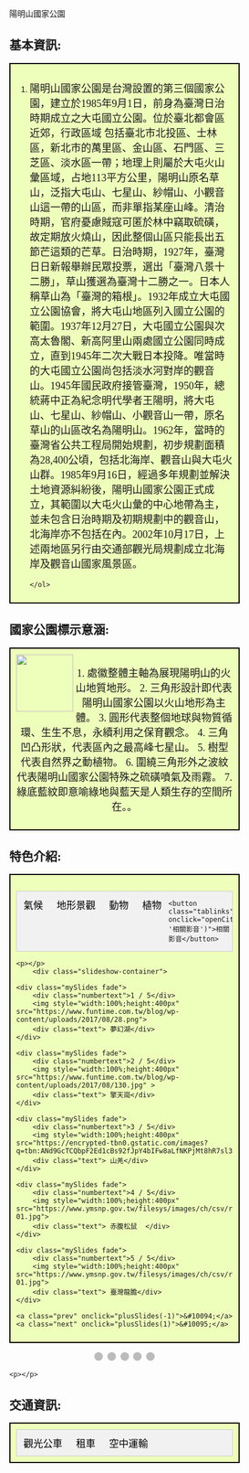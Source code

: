 <style> html { height: 100%; }
    body {
        background-image: url("https://storage.googleapis.com/smiletaiwan-cms-cwg-tw/article/201805/article-5afd3c77edcdf.jpg");
        background-repeat: no-repeat;
        background-attachment: fixed;
        background-position: center;
        background-size: cover;
    }
    
    p {
        font-size: 18px;
        font-family: Microsoft JhengHei;
    }
    
    h2 {
        font-family: "微軟正黑體";
        font-weight: bold;
    }
    
    td {
        font-family: "微軟正黑體";
        font-size: 18px;
    }
    /* button*/
    .button {
        background-color: #a0fdff;
        border: 2px solid black;
        color:  #0645ad;
        padding: 8px 24px;
        text-align: center;
        text-decoration: none;
        display: inline-block;
        font-size: 16px;
        box-shadow: 0 8px 16px 0 rgba(0, 0, 0, 0.2), 0 6px 20px 0 rgba(0, 0, 0, 0.19);
        display: block;
    }
    
    .button:hover {
        background-color: #A1D0FF;
    }
    
    #flip {
        background-color: #a0fdff;
        border: 2px solid black;
        color: black;
        padding: 8px 42px;
        text-align: center;
        text-decoration: none;
        display: inline-block;
        font-size: 16px;
        box-shadow: 0 8px 16px 0 rgba(0, 0, 0, 0.2), 0 6px 20px 0 rgba(0, 0, 0, 0.19);
        display: block;
    }
    
    .button-bar {
        position: fixed;
        top: 5%;
        right: 5%;
    }
    
    
    
    
    /*light box*/
    
     * {
        box-sizing: border-box
    }
    
    body {
        font-family: Verdana, sans-serif;
        margin: 0
    }
    
    .mySlides {
        display: none
    }
    
    img {
        vertical-align: middle;
    }
    /* Slideshow container */
    
    .slideshow-container {
        max-width: 1000px;
        position: relative;
        margin: auto;
    }
    /* Next & previous buttons */
    
    .prev,
    .next {
        cursor: pointer;
        position: absolute;
        top: 50%;
        width: auto;
        padding: 16px;
        margin-top: -22px;
        color: white;
        font-weight: bold;
        font-size: 18px;
        transition: 0.6s ease;
        border-radius: 0 3px 3px 0;
        user-select: none;
    }
    /* Position the "next button" to the right */
    
    .next {
        right: 0;
        border-radius: 3px 0 0 3px;
    }
    /* On hover, add a black background color with a little bit see-through */
    
    .prev:hover,
    .next:hover {
        background-color: rgba(0, 0, 0, 0.8);
    }
    /* Caption text */
    
    .text {
        color: #f2f2f2;
        font-size: 15px;
        padding: 8px 12px;
        position: absolute;
        bottom: 8px;
        width: 100%;
        text-align: center;
    }
    /* Number text (1/3 etc) */
    
    .numbertext {
        color: #f2f2f2;
        font-size: 12px;
        padding: 8px 12px;
        position: absolute;
        top: 0;
    }
    /* The dots/bullets/indicators */
    
    .dot {
        cursor: pointer;
        height: 15px;
        width: 15px;
        margin: 0 2px;
        background-color: #bbb;
        border-radius: 50%;
        display: inline-block;
        transition: background-color 0.6s ease;
    }
    
    .active,
    .dot:hover {
        background-color: #717171;
    }
    /* Fading animation */
    
    .fade {
        -webkit-animation-name: fade;
        -webkit-animation-duration: 1.5s;
        animation-name: fade;
        animation-duration: 1.5s;
    }
    
    @-webkit-keyframes fade {
        from {
            opacity: .4
        }
        to {
            opacity: 1
        }
    }
    
    @keyframes fade {
        from {
            opacity: .4
        }
        to {
            opacity: 1
        }
    }
    /* On smaller screens, decrease text size */
    @media only screen and (max-width: 300px) {
        .prev,
        .next,
        .text {
            font-size: 11px
        }
    }
    
    
    
    
    /*tabs*/
     body {
        font-family: Arial;
    }
    /* Style the tab */
    
    .tab {
        overflow: hidden;
        border: 1px solid #ccc;
        background-color: #f1f1f1;
    }
    /* Style the buttons inside the tab */
    
    .tab button {
        background-color: inherit;
        float: left;
        border: none;
        outline: none;
        cursor: pointer;
        padding: 10px 12px;
        transition: 0.3s;
        font-size: 17px;
    }
    /* Change background color of buttons on hover */
    
    .tab button:hover {
        background-color: #ddd;
    }
    /* Create an active/current tablink class */
    
    .tab button.active {
        background-color: #ccc;
    }
    /* Style the tab content */
    
    .tabcontent {
        display: none;
        padding: 6px 12px;
        border: 1px solid #ccc;
        border-top: none;
    }
    
    
    /*video*/
    .video-container {
    position: relative;
    padding-bottom: 56.25%;
    padding-top: 30px;
    height: 0;
    overflow: hidden;
    }

    .video-container iframe,
    .video-container object,
    .video-container embed {
    position: absolute;
    top: 0;
    left: 0;
    width: 100%;
    height: 100%;
    }

   
</style>

<head>
    <script src="https://ajax.googleapis.com/ajax/libs/jquery/3.4.0/jquery.min.js"></script>
    <script>
        $(document).ready(function() {
            $('#top').click(function() {
                $('html, body').animate({
                    scrollTop: 0
                }, 1000);
            });
            $('#bottom').click(function() {
                $('html, body').animate({
                    scrollTop: $(document).height() - $(window).height()
                }, 1000);
            });
            $('#a').click(function() {
                $('html, body').animate({
                    scrollTop: $("#A").offset().top
                }, 1000);
            });
            $('#b').click(function() {
                $('html, body').animate({
                    scrollTop: $("#B").offset().top
                }, 1000);
            });
            $('#c').click(function() {
                $('html, body').animate({
                    scrollTop: $("#C").offset().top
                }, 1000);
            });
            $('#d').click(function() {
                $('html, body').animate({
                    scrollTop: $("#D").offset().top
                }, 1000);
            });
            $('#e').click(function() {
                $('html, body').animate({
                    scrollTop: $("#E").offset().top
                }, 1000);
            });
            $('#f').click(function() {
                $('html, body').animate({
                    scrollTop: $("#F").offset().top
                }, 1000);
            });
            $("#flip").click(function() {
                $(".button").slideToggle("slow");
            });
        });
    </script>
</head>
陽明山國家公園
<h2 class="header-level-2" id="A">基本資訊:</h2>
<div style="background-color:#EEFFBB;border:2px black solid;padding:10px;">
    <ol>
        <li>
            <p>陽明山國家公園是台灣設置的第三個國家公園，建立於1985年9月1日，前身為臺灣日治時期成立之大屯國立公園。位於臺北都會區近郊，行政區域 包括臺北市北投區、士林區，新北市的萬里區、金山區、石門區、三芝區、淡水區一帶；地理上則屬於大屯火山彙區域，占地113平方公里，陽明山原名草山，泛指大屯山、七星山、紗帽山、小觀音山這一帶的山區，而非單指某座山峰。清治時期，官府憂慮賊寇可匿於林中竊取硫磺，故定期放火燒山，因此整個山區只能長出五節芒這類的芒草。日治時期，1927年，臺灣日日新報舉辦民眾投票，選出「臺灣八景十二勝」，草山獲選為臺灣十二勝之一。日本人稱草山為「臺灣的箱根」。1932年成立大屯國立公園協會，將大屯山地區列入國立公園的範圍。1937年12月27日，大屯國立公園與次高太魯閣、新高阿里山兩處國立公園同時成立，直到1945年二次大戰日本投降。唯當時的大屯國立公園尚包括淡水河對岸的觀音山。1945年國民政府接管臺灣，1950年，總統蔣中正為紀念明代學者王陽明，將大屯山、七星山、紗帽山、小觀音山一帶，原名草山的山區改名為陽明山。1962年，當時的臺灣省公共工程局開始規劃，初步規劃面積為28,400公頃，包括北海岸、觀音山與大屯火山群。1985年9月16日，經過多年規劃並解決土地資源糾紛後，陽明山國家公園正式成立，其範圍以大屯火山彙的中心地帶為主，並未包含日治時期及初期規劃中的觀音山，北海岸亦不包括在內。2002年10月17日，上述兩地區另行由交通部觀光局規劃成立北海岸及觀音山國家風景區。 </p>
        </li>
        
    </ol>
</div>

<h2 class="header-level-2" id="B">國家公園標示意涵:</h2>
<div style="background-color:#EEFFBB;border:2px black solid;padding:10px;">
    <img align="left" style="width: 100px; height: 100px;" src="https://encrypted-tbn0.gstatic.com/images?q=tbn:ANd9GcQRuYnTlRmWatGzSkAocAeExuYxtG57lndSONluSTT9-g_BX2mj" data-type="image">
    <center>
        <p>1. 處徽整體主軸為展現陽明山的火山地質地形。
2. 三角形設計即代表陽明山國家公園以火山地形為主體。
3. 圓形代表整個地球與物質循環、生生不息，永續利用之保育觀念。
4. 三角凹凸形狀，代表區內之最高峰七星山。
5. 樹型代表自然界之動植物。
6. 圍繞三角形外之波紋代表陽明山國家公園特殊之硫磺噴氣及雨霧。
7. 綠底藍紋即意喻綠地與藍天是人類生存的空間所在。。
        </p>
    </center>
</div>

<h2 class="header-level-2" id="C">特色介紹:</h2>
<div style="background-color:#EEFFBB;border:2px black solid;padding:10px;">

<p></p>
    <body>

<div class="tab">
    <button class="tablinks" onclick="openCity(event, '氣候')" id="defaultOpen">氣候</button>
    <button class="tablinks" onclick="openCity(event, '地形景觀')">地形景觀</button>
    <button class="tablinks" onclick="openCity(event, '動物')">動物</button>
    <button class="tablinks" onclick="openCity(event, '植物')">植物</button>
    
   
    <button class="tablinks" onclick="openCity(event, '相關影音')">相關影音</button>
</div>

<div id="氣候" class="tabcontent">
    <h2>氣候</h2>
    <p>本區約位於北緯25度，有明顯的亞熱帶地區季風型氣候的特徵，夏季受到西南季風影響，多為晴朗，午後有雷陣雨的天氣，冬季則因東北季風南下而變得潮濕多雨，年雨量多達4000毫米，降雨日數也在190天以上。</p>
   
</div>

<div id="地形景觀" class="tabcontent">
    
    <h2>地形</h2>
    <p> 一、水系 : 高聳山嶺為發源地，向四方奔流而下，形成火山區特有之輻射狀山系。</p>
    <p> 二、山峰 : 山巒起伏，而以層狀火山居多，此類火山以錐狀為其特徵，火山口小，但噴出之熔岩流與碎屑物卻披覆相當廣闊之地區。</p>
    <p> 三、火山口 : 大屯山西鄰馬鞍形之面天山，西邊的一個直徑230公尺，深45公尺，近似梨形，舊時積水成湖，稱為「面天池」，今日登山界所稱之「向天池」乃指此而言。目前此地只有在雨天時才會積點水，天晴時便整個乾涸掉。七星山東南山腰上的小窪地，一個長約200公尺，積水成湖，乃遊客所嚮往的「夢幻湖」。</p>
    <p> 四、閉塞湖 : 大屯火山群之各火山體所噴發的熔岩流或碎屑物，經常在坡下錯綜交疊，有時兩個火山之熔岩流將其間之谷地圍堵而造成湖泊。</p>
    <p>五、噴氣孔 : 引人入勝的景觀，莫過於火山活動後期地底殘餘岩漿活動所造成的各種現象。</p>
    <p>六、溫泉 : 金山斷層沿線許多地殼裂隙發達的地方，地表水順著裂縫下滲到深處，受溫度仍高的火山岩體加熱，再度冒出地表。</p>
</div>

<div id="動物" class="tabcontent">
    <h2> </h2>
    <p>因地形陡峭及人為活動頻繁，較不利於大型哺乳動物活動，但複雜的林相仍然提供了許多中、小型野生動物理想的活動、覓食和棲息場所；在生態保護區內臺灣獼猴、臺灣野豬、臺灣野兔、赤腹松鼠、白鼻心、臺灣鼴鼠、刺鼠、鬼鼠等哺乳動物活動頻繁，活動範圍以鹿角坑溪、磺嘴山一帶的天然闊葉林與草原為主，其中又以赤腹松鼠最為常見，足跡幾乎遍及全區。</p>
  
</div>

 <div id="植物資源" class="tabcontent">
    <h2></h2>
    <p>目前園區內的植物種類含部份馴化栽培種共約有1359種，生育環境包括水生與陸生兩種，陸生大致可分為芒草原、矢竹林、闊葉林與人工造林等。</p>
</div>





<div id="相關影音" class="tabcontent">
<div class="video-container">
    <iframe width="560" height="315" src="https://www.youtube.com/embed/I6tPmzxxJ4g" frameborder="0" allow="accelerometer; autoplay; encrypted-media; gyroscope; picture-in-picture" allowfullscreen></iframe>
    </div>
    </div>





<script>
    function openCity(evt, cityName) {
        var i, tabcontent, tablinks;
        tabcontent = document.getElementsByClassName("tabcontent");
        for (i = 0; i < tabcontent.length; i++) {
            tabcontent[i].style.display = "none";
        }
        tablinks = document.getElementsByClassName("tablinks");
        for (i = 0; i < tablinks.length; i++) {
            tablinks[i].className = tablinks[i].className.replace(" active", "");
        }
        document.getElementById(cityName).style.display = "block";
        evt.currentTarget.className += " active";
    }

    // Get the element with id="defaultOpen" and click on it
    document.getElementById("defaultOpen").click();
</script>
    <p></p>
        <div class="slideshow-container">

    <div class="mySlides fade">
        <div class="numbertext">1 / 5</div>
        <img style="width:100%;height:400px" src="https://www.funtime.com.tw/blog/wp-content/uploads/2017/08/28.png">
        <div class="text"> 夢幻湖</div>
    </div>

    <div class="mySlides fade">
        <div class="numbertext">2 / 5</div>
        <img style="width:100%;height:400px" src="https://www.funtime.com.tw/blog/wp-content/uploads/2017/08/130.jpg" >
        <div class="text"> 擎天崗</div>
    </div>

    <div class="mySlides fade">
        <div class="numbertext">3 / 5</div>
        <img style="width:100%;height:400px" src="https://encrypted-tbn0.gstatic.com/images?q=tbn:ANd9GcTCQbpF2Ed1cBs92fJpY4bIFw8aLfNKPjMt8hR7sl3AnYO_cDSyoQ">
        <div class="text"> 山羌</div>
    </div>
    
    <div class="mySlides fade">
        <div class="numbertext">4 / 5</div>
        <img style="width:100%;height:400px" src="https://www.ymsnp.gov.tw/filesys/images/ch/csv/rsc/resource04-01.jpg">
        <div class="text"> 赤腹松鼠  </div>
    </div>
    
    <div class="mySlides fade">
        <div class="numbertext">5 / 5</div>
        <img style="width:100%;height:400px" src="https://www.ymsnp.gov.tw/filesys/images/ch/csv/rsc/resource03-01.jpg">
        <div class="text"> 臺灣龍膽</div>
    </div>
    
    <a class="prev" onclick="plusSlides(-1)">&#10094;</a>
    <a class="next" onclick="plusSlides(1)">&#10095;</a>

</div>
<br>

<div style="text-align:center">
    <span class="dot" onclick="currentSlide(1)"></span>
    <span class="dot" onclick="currentSlide(2)"></span>
    <span class="dot" onclick="currentSlide(3)"></span>
    <span class="dot" onclick="currentSlide(4)"></span>
    <span class="dot" onclick="currentSlide(5)"></span>
</div>

<script>
    var slideIndex = 1;
    showSlides(slideIndex);

    function plusSlides(n) {
        showSlides(slideIndex += n);
    }

    function currentSlide(n) {
        showSlides(slideIndex = n);
    }

    function showSlides(n) {
        var i;
        var slides = document.getElementsByClassName("mySlides");
        var dots = document.getElementsByClassName("dot");
        if (n > slides.length) {
            slideIndex = 1
        }
        if (n < 1) {
            slideIndex = slides.length
        }
        for (i = 0; i < slides.length; i++) {
            slides[i].style.display = "none";
        }
        for (i = 0; i < dots.length; i++) {
            dots[i].className = dots[i].className.replace(" active", "");
        }
        slides[slideIndex - 1].style.display = "block";
        dots[slideIndex - 1].className += " active";
    }
</script>
    
    
    
    <p></p>



<h2 class="header-level-2" id="D">交通資訊:</h2>
<div style="background-color:#EEFFBB;border:2px black solid;padding:10px;">
<div class="tab">
    <button class="tablinks" onclick="openCity(event, '觀光公車')">觀光公車</button>
    <button class="tablinks" onclick="openCity(event, '租車')">租車</button>
    <button class="tablinks" onclick="openCity(event, '空中運輸')">空中運輸</button>

</div>

<div id="觀光公車" class="tabcontent">
    <h2 style="color:#FF8800;font-weight:bold;">觀光公車:</h2>
    <p>水頭翟山線 電話:082-332-721 </p>
    <p><img src="http://www.kmnp.gov.tw/filesys/image/sys/line1.gif" title="水頭翟山線"></p>
    <p>古寧頭戰場線 電話:082-332-721 </p>
    <p><img src="http://www.kmnp.gov.tw/filesys/image/sys/line2.gif" title="古寧頭戰場線"></p>
</div>

<div id="租車" class="tabcontent">
    <h2 style="color:#FF8800;font-weight:bold;">租車:</h2>
    <p>
        <table border="1" cellpadding="5" cellspacing="0" width="90%">
            <thead>
                <tr>
                    <th width="31%">租車行名稱 </th>
                    <th width="47%">地址 </th>
                    <th width="22%">聯絡電話 </th>
                </tr>
            </thead>
            <tbody>

                <tr>
                    <td>大新小客車租賃行</td>
                    <td>金門縣金城鎮民權路65巷1號</td>
                    <td>082-324128</td>
                </tr>

                <tr>
                    <td>汎德小客車租賃中心</td>
                    <td>金門縣金湖鎮新武德新莊4號</td>
                    <td>082-334082</td>
                </tr>

                <tr>
                    <td>金馬小客車租賃社</td>
                    <td>金門縣金城鎮民生路1-1號</td>
                    <td>082-324518</td>
                </tr>

                <tr>
                    <td>冠城汽車租賃行</td>
                    <td>金門縣金城鎮民族路7-7號</td>
                    <td>082-323390</td>
                </tr>

                <tr>
                    <td>冠軍小客車租賃行</td>
                    <td>金門縣金城鎮環島西路一段20號</td>
                    <td>082-372122</td>
                </tr>

                <tr>
                    <td>富成租車公司</td>
                    <td>金門縣金城鎮伯玉路200號</td>
                    <td>082-322177</td>
                </tr>

                <tr>
                    <td>景昇租車行</td>
                    <td>金門縣金湖鎮新菜市場11-1號</td>
                    <td>082-334322</td>
                </tr>

                <tr>
                    <td>吉品租車</td>
                    <td>金門縣伯玉路二段351號</td>
                    <td>082-372608</td>
                </tr>

                <tr>
                    <td>艾上綠能電動機車租賃</td>
                    <td>金門縣金寧鄉伯玉路一段232號之2</td>
                    <td>082-328096</td>
                </tr>

            </tbody>
        </table>
    </p>
</div>

<div id="空中運輸" class="tabcontent">
    <h2 style="color:#FF8800;font-weight:bold;">空中運輸:</h2>

    <table border="1" cellpadding="5" cellspacing="0" width="90%">
        <thead>
            <tr>
                <th width="31%">航空公司 </th>
                <th width="18%">聯絡電話 </th>
            </tr>
        </thead>

        <tbody>
            <tr>
                <td>立榮航空</td>
                <td>(07)791-1000</td>
            </tr>

            <tr>
                <td>華信航空</td>
                <td>(02)412-8008</td>
            </tr>

            <tr>
                <td>遠東航空</td>
                <td>(02)4499-567</td>
            </tr>

            <tr>
                <td>相關諮詢</td>
                <td>(08)2322-381</td>
            </tr>

        </tbody>
    </table>
    
</div>




<script>
    function openCity(evt, cityName) {
        var i, tabcontent, tablinks;
        tabcontent = document.getElementsByClassName("tabcontent");
        for (i = 0; i < tabcontent.length; i++) {
            tabcontent[i].style.display = "none";
        }
        tablinks = document.getElementsByClassName("tablinks");
        for (i = 0; i < tablinks.length; i++) {
            tablinks[i].className = tablinks[i].className.replace(" active", "");
        }
        document.getElementById(cityName).style.display = "block";
        evt.currentTarget.className += " active";
    }

    // Get the element with id="defaultOpen1" and click on it
    document.getElementById("defaultOpen1").click();
</script>
</div>

<h2 class="header-level-2" id="E">住宿資訊:</h2>
<div style="background-color:#EEFFBB;border:2px black solid;padding:10px;">
    <p>
        <table border="1" cellpadding="5" cellspacing="0" width="90%">
            <thead>
                <tr>
                    <th width="25%">民宿/飯店 </th>
                    <th width="48%">地址 </th>
                    <th width="24%">聯絡電話 </th>
                </tr>
            </thead>
            <tbody>

                <tr>
                    <td>八二三行館</td>
                    <td>金門縣金湖鎮夏興100號</td>
                    <td>082-333-823</td>
                </tr>

                <tr>
                    <td>單飛背包客棧</td>
                    <td>金門縣金湖鎮前港路7巷12號</td>
                    <td>082-335-821</td>
                </tr>

                <tr>
                    <td>小週末民宿</td>
                    <td>金門縣金城鎮西海路35巷25號</td>
                    <td>0905-588-750</td>
                </tr>

                <tr>
                    <td>彩虹行館</td>
                    <td>金門縣金湖鎮下莊中興路101號2樓</td>
                    <td>0963-195-159</td>
                </tr>

                <tr>
                    <td>背包客棧497</td>
                    <td>金門縣金湖鎮塔后497號</td>
                    <td>0905-134-369</td>
                </tr>
            </tbody>
        </table>
    </p>
</div>

<h2 class="header-level-2" id="F">美食資訊:</h2>
<div style="background-color:#EEFFBB;border:2px black solid;padding:10px;">
    <p>
        <table border="1" cellpadding="5" cellspacing="0" width="90%">
            <thead>
                <tr>
                    <th width="31%">店名</th>
                    <th width="43%">地址 </th>
                    <th width="23%">聯絡電話 </th>
                </tr>
            </thead>
            <tbody>

                <tr>
                    <td>蚵嗲之家</td>
                    <td>金門縣金城鎮莒光路一段59號</td>
                    <td>(08)232-2210</td>
                </tr>

                <tr>
                    <td>金道地小吃店</td>
                    <td>金門縣金城鎮前水頭15號</td>
                    <td>(08)232-7969</td>
                </tr>

                <tr>
                    <td>閩式燒餅</td>
                    <td>金門縣金沙鎮博愛街48號</td>
                    <td>(08)235-2922</td>
                </tr>

                <tr>
                    <td>阿芬海產店</td>
                    <td>金門縣金湖鎮復國墩25號</td>
                    <td>(08)233-1139</td>
                </tr>

            </tbody>
        </table>
    </p>
</div>

<h2 class="header-level-2">資料來源:</h2>
<div style="background-color:#EEFFBB;border:2px black solid;padding:10px;">
    <ul>
        <li><a href="http://np.cpami.gov.tw/">台灣國家公園</a></li>
        <br>
        <li><a href="http://www.kmnp.gov.tw/index.php">金門國家公園</a></li>
        <br>
        <li><a href="http://www.kcbfa.gov.tw/BusSite/wSite/ct?xItem=3010&ctNode=241&mp=6">金門公共車船管理處</a></li>
        <br>
        <li><a href="https://www.kma.gov.tw/main/index.aspx">金門航空站</a></li>
        <br>
        <li><a href="https://travel.yam.com/Article.aspx?sn=93981">輕旅行</a></li>
        <br>
        <li><a href="https://asiayo.com/zh-tw/list/tw/kinmen-county/">AsiaYo</a></li>
    </ul>
</div>

<div class="button-bar">
    <a id="flip">選單</a>
    <a class="button" id="a" href="#">基本資訊</a>
    <a class="button" id="b" href="#">標示意涵</a>
    <a class="button" id="c" href="#">特色介紹</a>
    <a class="button" id="d" href="#">交通資訊</a>
    <a class="button" id="e" href="#">住宿資訊</a>
    <a class="button" id="f" href="#">美食資訊</a>
    <a class="button" id="top" href="#">網頁頂端</a>
    <a class="button" id="bottom" href="#">網頁底部</a>
    <a class="button" id="home" href="https://jim99224.github.io/HomePage/">返回主頁</a>
</div>

